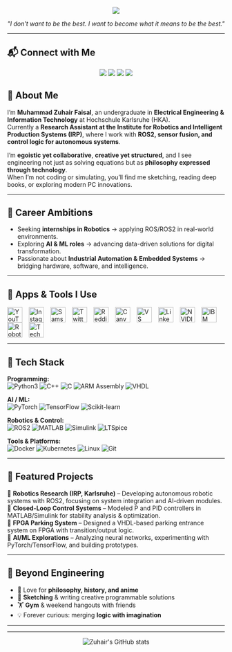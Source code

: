 
<!-- Profile Banner -->
<p align="center">
  <img src="https://capsule-render.vercel.app/api?type=waving&color=0:00C9FF,100:92FE9D&height=200&section=header&text=Muhammad%20Zuhair%20Faisal&fontSize=40&fontColor=ffffff&animation=fadeIn&fontAlignY=35"/>
</p>

<p align="center">
  <em>"I don’t want to be the best. I want to become what it means to be the best."</em>
</p>

---
## 📬 Connect with Me  

<p align="center">
  <a href="http://www.linkedin.com/in/muhammad-zuhair-zuzu-tech-4b3316287"><img src="https://img.shields.io/badge/LinkedIn-0077B5?logo=linkedin&logoColor=white"/></a>
  <a href="https://github.com/Zuzu3290"><img src="https://img.shields.io/badge/GitHub-100000?logo=github&logoColor=white"/></a>
  <a href="https://instagram.com/your_instagram"><img src="https://img.shields.io/badge/Instagram-E4405F?logo=instagram&logoColor=white"/></a>
  <a href="https://snapchat.com/add/your_snapchat"><img src="https://img.shields.io/badge/Snapchat-FFFC00?logo=snapchat&logoColor=black"/></a>
</p>

## 👋 About Me  
I’m **Muhammad Zuhair Faisal**, an undergraduate in **Electrical Engineering & Information Technology** at Hochschule Karlsruhe (HKA).  
Currently a **Research Assistant at the Institute for Robotics and Intelligent Production Systems (IRP)**, where I work with **ROS2, sensor fusion, and control logic for autonomous systems**.  

I’m **egoistic yet collaborative**, **creative yet structured**, and I see engineering not just as solving equations but as **philosophy expressed through technology**.  
When I’m not coding or simulating, you’ll find me sketching, reading deep books, or exploring modern PC innovations.  

---
## 🎯 Career Ambitions  

- Seeking **internships in Robotics** → applying ROS/ROS2 in real-world environments.  
- Exploring **AI & ML roles** → advancing data-driven solutions for digital transformation.  
- Passionate about **Industrial Automation & Embedded Systems** → bridging hardware, software, and intelligence.  
---

## 📱 Apps & Tools I Use  

<!-- YouTube -->
<a href="https://www.youtube.com/@yourchannel">
  <img align="left" alt="YouTube" width="35px" style="padding-right:12px;" src="https://cdn-icons-png.flaticon.com/512/1384/1384060.png" title="YouTube – Tutorials, robotics research & tech insights"/>
</a>

<!-- Instagram -->
<a href="https://instagram.com/your_instagram">
  <img align="left" alt="Instagram" width="35px" style="padding-right:12px;" src="https://cdn-icons-png.flaticon.com/512/174/174855.png" title="Instagram – Creativity & networking"/>
</a>

<!-- Samsung Notes -->
<a href="#">
  <img align="left" alt="Samsung Notes" width="35px" style="padding-right:12px;" src="https://cdn-icons-png.flaticon.com/512/5968/5968520.png" title="Samsung Notes – Quick sketches & engineering notes"/>
</a>

<!-- Twitter/X -->
<a href="https://twitter.com/your_twitter">
  <img align="left" alt="Twitter" width="35px" style="padding-right:12px;" src="https://cdn-icons-png.flaticon.com/512/733/733579.png" title="Twitter – Robotics & AI communities"/>
</a>

<!-- Reddit -->
<a href="https://reddit.com/u/yourusername">
  <img align="left" alt="Reddit" width="35px" style="padding-right:12px;" src="https://cdn-icons-png.flaticon.com/512/2111/2111589.png" title="Reddit – Tech discussions & robotics subs"/>
</a>

<!-- Canva -->
<a href="https://www.canva.com/">
  <img align="left" alt="Canva" width="35px" style="padding-right:12px;" src="https://cdn-icons-png.flaticon.com/512/732/732190.png" title="Canva – Visuals, diagrams & GitHub design"/>
</a>

<!-- VS Code -->
<a href="https://code.visualstudio.com/">
  <img align="left" alt="VS Code" width="35px" style="padding-right:12px;" src="https://cdn-icons-png.flaticon.com/512/906/906324.png" title="VS Code – Coding & debugging"/>
</a>
<!-- LinkedIn -->
<a href="http://www.linkedin.com/in/muhammad-zuhair-zuzu-tech-4b3316287">
  <img align="left" alt="LinkedIn" width="35px" style="padding-right:12px;" src="https://cdn-icons-png.flaticon.com/512/174/174857.png" title="LinkedIn – Networking & professional updates"/>
</a>
<!-- NVIDIA -->
<a href="https://www.nvidia.com/en-us/research/">
  <img align="left" alt="NVIDIA" width="35px" style="padding-right:12px;" src="https://cdn-icons-png.flaticon.com/512/5969/5969025.png" title="NVIDIA – GPUs, AI & robotics research"/>
</a>
<!-- IBM -->
<a href="https://research.ibm.com/">
  <img align="left" alt="IBM" width="35px" style="padding-right:12px;" src="https://cdn-icons-png.flaticon.com/512/732/732221.png" title="IBM Research – AI, automation & quantum computing"/>
</a>
<!-- Robotics News -->
<a href="https://spectrum.ieee.org/robotics">
  <img align="left" alt="Robotics News" width="35px" style="padding-right:12px;" src="https://cdn-icons-png.flaticon.com/512/4712/4712027.png" title="IEEE Spectrum – Robotics updates"/>
</a>
<!-- TechCrunch -->
<a href="https://techcrunch.com/">
  <img align="left" alt="TechCrunch" width="35px" style="padding-right:12px;" src="https://cdn-icons-png.flaticon.com/512/5968/5968826.png" title="TechCrunch – Tech industry updates"/>
</a>

<br clear="left"/>



---


## 🚀 Tech Stack    
**Programming:**  
![Python3](https://img.shields.io/badge/Python-3776AB?logo=python&logoColor=white)
![C++](https://img.shields.io/badge/C++-00599C?logo=cplusplus&logoColor=white)
![C](https://img.shields.io/badge/C-00599C?logo=c&logoColor=white)
![ARM Assembly](https://img.shields.io/badge/ARM-0091BD?logo=arm&logoColor=white)
![VHDL](https://img.shields.io/badge/VHDL-9146FF?logoColor=white)  

**AI / ML:**  
![PyTorch](https://img.shields.io/badge/PyTorch-EE4C2C?logo=pytorch&logoColor=white)
![TensorFlow](https://img.shields.io/badge/TensorFlow-FF6F00?logo=tensorflow&logoColor=white)
![Scikit-learn](https://img.shields.io/badge/Scikit--learn-F7931E?logo=scikit-learn&logoColor=white)  

**Robotics & Control:**  
![ROS2](https://img.shields.io/badge/ROS2-22314E?logo=ros&logoColor=white)
![MATLAB](https://img.shields.io/badge/MATLAB-0076A8?logo=mathworks&logoColor=white)
![Simulink](https://img.shields.io/badge/Simulink-FC6D26?logoColor=white)
![LTSpice](https://img.shields.io/badge/LTSpice-DC143C?logoColor=white)  

**Tools & Platforms:**  
![Docker](https://img.shields.io/badge/Docker-2496ED?logo=docker&logoColor=white)
![Kubernetes](https://img.shields.io/badge/Kubernetes-326CE5?logo=kubernetes&logoColor=white)
![Linux](https://img.shields.io/badge/Linux-FCC624?logo=linux&logoColor=black)
![Git](https://img.shields.io/badge/Git-F05032?logo=git&logoColor=white)  

---

## 📂 Featured Projects  

🔹 **Robotics Research (IRP, Karlsruhe)** – Developing autonomous robotic systems with ROS2, focusing on system integration and AI-driven modules.  
🔹 **Closed-Loop Control Systems** – Modeled P and PID controllers in MATLAB/Simulink for stability analysis & optimization.  
🔹 **FPGA Parking System** – Designed a VHDL-based parking entrance system on FPGA with transition/output logic.  
🔹 **AI/ML Explorations** – Analyzing neural networks, experimenting with PyTorch/TensorFlow, and building prototypes.  

---

## 🌱 Beyond Engineering  
- 📖 Love for **philosophy, history, and anime**  
- 🎨 **Sketching** & writing creative programmable solutions  
- 🏋️ **Gym** & weekend hangouts with friends  
- 💡 Forever curious: merging **logic with imagination**  

---



---

<p align="center">
  <img src="https://github-readme-stats.vercel.app/api?username=Zuzu3290&show_icons=true&theme=radical" alt="Zuhair's GitHub stats"/>
</p>
